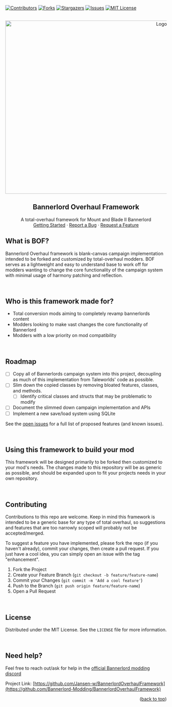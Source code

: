 <div id="top"></div>

[![Contributors][contributors-shield]][contributors-url]
[![Forks][forks-shield]][forks-url]
[![Stargazers][stars-shield]][stars-url]
[![Issues][issues-shield]][issues-url]
[![MIT License][license-shield]][license-url]


<br />
<div align="center">
  <a href="https://github.com/Jansen-w/BannerlordOverhaulFramework">
    <img src="https://www.taleworlds.com/storage/images/wallpapers/14/1920x1080/mnb-ii-b-03.jpg" alt="Logo" width="960" height="540">
  </a>

<h2 align="center">Bannerlord Overhaul Framework</h2>
  <p align="center">
    A total-overhaul framework for Mount and Blade II Bannerlord
    <br />
    <a href="https://github.com/Jansen-w/BannerlordOverhaulFramework">Getting Started</a>
    ·
    <a href="https://github.com/Jansen-w/BannerlordOverhaulFramework">Report a Bug</a>
    ·
    <a href="https://github.com/Jansen-w/BannerlordOverhaulFramework">Request a Feature</a>
  </p>
</div>

## What is BOF?

Bannerlord Overhaul framework is blank-canvas campaign implementation intended to be forked and customized by total-overhaul modders. BOF serves as a lightweight and easy to understand base to work off for modders wanting to change the core functionality of the campaign system with minimal usage of harmony patching and reflection.

<p>&nbsp;</p>

## Who is this framework made for?
- Total conversion mods aiming to completely revamp bannerlords content
- Modders looking to make vast changes the core functionality of Bannerlord
- Modders with a low priority on mod compatibility

<p>&nbsp;</p>

## Roadmap

- [ ] Copy all of Bannerlords campaign system into this project, decoupling as much of this implementation from Taleworlds' code as possible.
- [ ] Slim down the copied classes by removing bloated features, classes, and methods.
    - [ ] Identify critical classes and structs that may be problematic to modify
- [ ] Document the slimmed down campaign implementation and APIs
- [ ] Implement a new save/load system using SQLite

See the [open issues](https://github.com/Jansen-w/BannerlordOverhaulFramework/issues) for a full list of proposed features (and known issues).

<p>&nbsp;</p>

## Using this framework to build your mod

This framework will be designed primarily to be forked then customized to your mod's needs. The changes made to this repository will be as generic as possible, and should be expanded upon to fit your projects needs in your own repository.

<p>&nbsp;</p>

## Contributing

Contributions to this repo are welcome. Keep in mind this framework is intended to be a generic base for any type of total overhaul, so suggestions and features that are too narrowly scoped will probably not be accepted/merged.

To suggest a feature you have implemented, please fork the repo (if you haven't already), commit your changes, then create a pull request. If you just have a cool idea, you can simply open an issue with the tag "enhancement".

1. Fork the Project
2. Create your Feature Branch (`git checkout -b feature/feature-name`)
3. Commit your Changes (`git commit -m 'Add a cool feature'`)
4. Push to the Branch (`git push origin feature/feature-name`)
5. Open a Pull Request

<p>&nbsp;</p>

<!-- LICENSE -->
## License

Distributed under the MIT License. See the `LICENSE` file for more information.

<p>&nbsp;</p>

<!-- CONTACT -->
## Need help?

Feel free to reach out/ask for help in the [official Bannerlord modding discord](https://discord.gg/WgRbZFDJbQ)

Project Link: [https://github.com/Jansen-w/BannerlordOverhaulFramework](https://github.com/Bannerlord-Modding/BannerlordOverhaulFramework)

<p align="right">(<a href="#top">back to top</a>)</p>


[contributors-shield]: https://img.shields.io/github/contributors/Jansen-w/BannerlordOverhaulFramework?style=for-the-badge
[contributors-url]: https://github.com/Jansen-w/BannerlordOverhaulFramework/graphs/contributors
[forks-shield]: https://img.shields.io/github/forks/Jansen-w/BannerlordOverhaulFramework?style=for-the-badge
[forks-url]: https://github.com/Jansen-w/BannerlordOverhaulFramework/network/members
[stars-shield]: https://img.shields.io/github/stars/Jansen-w/BannerlordOverhaulFramework?style=for-the-badge
[stars-url]: https://github.com/Jansen-w/BannerlordOverhaulFramework/stargazers
[issues-shield]: https://img.shields.io/github/issues/Jansen-w/BannerlordOverhaulFramework?style=for-the-badge
[issues-url]: https://github.com/Jansen-w/BannerlordOverhaulFramework/issues
[license-shield]: https://img.shields.io/github/license/Jansen-w/BannerlordOverhaulFramework?style=for-the-badge
[license-url]: https://github.com/Jansen-w/BannerlordOverhaulFramework/blob/master/LICENSE.txt
